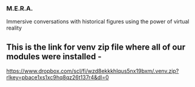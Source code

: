 ### M.E.R.A.
Immersive conversations with historical figures using the power of virtual reality

## This is the link for venv zip file where all of our modules were installed - 
https://www.dropbox.com/scl/fi/wzd8ekkkhlqus5nx19bxm/.venv.zip?rlkey=pbace1xs1xc9hq8qz26t137r4&dl=0

